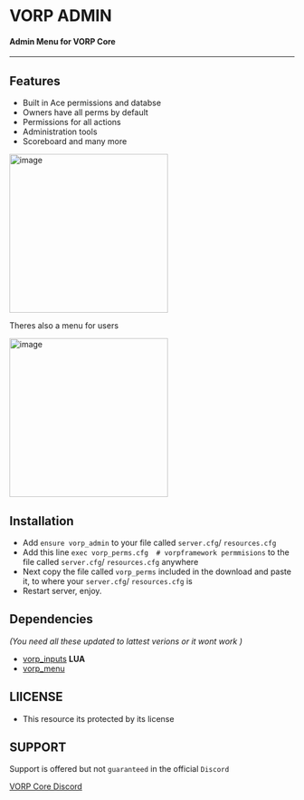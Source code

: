 # **VORP ADMIN**

#### **Admin Menu for VORP Core**

----

## Features
- Built in Ace permissions and databse
- Owners have all perms by default
- Permissions for all actions
- Administration tools
- Scoreboard
and many more

<img width="280" alt="image" src="https://user-images.githubusercontent.com/87246847/176924806-692cb9ab-9e5b-4c91-ae22-76a6cbe3faf8.png">

Theres also  a menu for users

<img width="280" alt="image" src="https://user-images.githubusercontent.com/87246847/176924596-959f8642-f5d2-40f5-a966-aef59346407a.png">

## Installation

- Add `ensure vorp_admin` to your file called `server.cfg`/ `resources.cfg`
- Add this line `exec vorp_perms.cfg  # vorpframework permmisions` to the file called `server.cfg`/ `resources.cfg` anywhere
- Next copy the file called `vorp_perms` included in the download and paste it, to where your `server.cfg`/ `resources.cfg` is
- Restart server, enjoy.

## Dependencies
*(You need all these updated to lattest verions or it wont work )*
- [vorp_inputs](https://github.com/VORPCORE/vorp_inputs-lua) **LUA**
- [vorp_menu](https://github.com/VORPCORE/vorp_menu)

## LlICENSE
- This resource its protected by its license

## SUPPORT

Support is offered but not `guaranteed` in the official `Discord`

[VORP Core Discord](https://discord.gg/JjNYMnDKMf)
